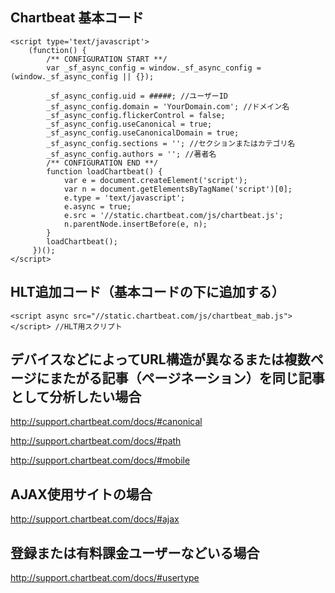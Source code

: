 ## Chartbeat 基本コード


```
<script type='text/javascript'>
    (function() {
        /** CONFIGURATION START **/
        var _sf_async_config = window._sf_async_config = (window._sf_async_config || {});

        _sf_async_config.uid = #####; //ユーザーID
        _sf_async_config.domain = 'YourDomain.com'; //ドメイン名
        _sf_async_config.flickerControl = false;
        _sf_async_config.useCanonical = true;
        _sf_async_config.useCanonicalDomain = true;
        _sf_async_config.sections = ''; //セクションまたはカテゴリ名
        _sf_async_config.authors = ''; //著者名
        /** CONFIGURATION END **/
        function loadChartbeat() {
            var e = document.createElement('script');
            var n = document.getElementsByTagName('script')[0];
            e.type = 'text/javascript';
            e.async = true;
            e.src = '//static.chartbeat.com/js/chartbeat.js';
            n.parentNode.insertBefore(e, n);
        }
        loadChartbeat();
     })();
</script>
```

## HLT追加コード（基本コードの下に追加する）

```
<script async src="//static.chartbeat.com/js/chartbeat_mab.js"></script> //HLT用スクリプト
```

## デバイスなどによってURL構造が異なるまたは複数ページにまたがる記事（ページネーション）を同じ記事として分析したい場合

http://support.chartbeat.com/docs/#canonical

http://support.chartbeat.com/docs/#path

http://support.chartbeat.com/docs/#mobile

## AJAX使用サイトの場合

http://support.chartbeat.com/docs/#ajax

## 登録または有料課金ユーザーなどいる場合

http://support.chartbeat.com/docs/#usertype
